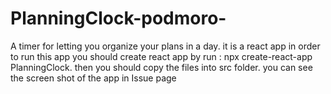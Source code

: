 # PlanningClock-podmoro-
A timer for letting you organize your plans in a day.
it is a react app 
in order to run this app you should create react app by run : npx create-react-app PlanningClock.
then you should copy the files into src folder.
you can see the screen shot of the app in Issue page
